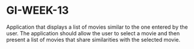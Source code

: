 # GI-WEEK-13
Application that displays a list of movies similar to the one entered by the user. The application should allow the user to select a movie and then present a list of movies that share similarities with the selected movie. 
